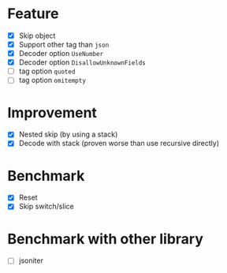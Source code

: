 # Feature

- [x] Skip object
- [x] Support other tag than `json`
- [x] Decoder option `UseNumber`
- [x] Decoder option `DisallowUnknownFields`
- [ ] tag option `quoted`
- [ ] tag option `omitempty`

# Improvement

- [x] Nested skip (by using a stack)
- [x] Decode with stack (proven worse than use recursive directly)

# Benchmark

- [x] Reset
- [x] Skip switch/slice

# Benchmark with other library

- [ ] jsoniter
